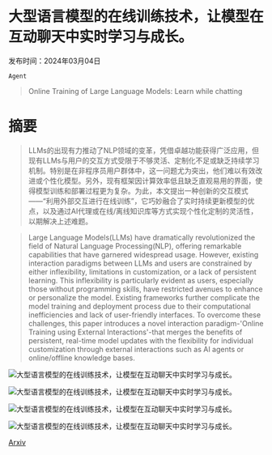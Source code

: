 # 大型语言模型的在线训练技术，让模型在互动聊天中实时学习与成长。

发布时间：2024年03月04日

`Agent`

> Online Training of Large Language Models: Learn while chatting

# 摘要

> LLMs的出现有力推动了NLP领域的变革，凭借卓越功能获得广泛应用，但现有LLMs与用户的交互方式受限于不够灵活、定制化不足或缺乏持续学习机制。特别是在非程序员用户群体中，这一问题尤为突出，他们难以有效改进或个性化模型。另外，现有框架因计算效率低且缺乏直观易用的界面，使得模型训练和部署过程更为复杂。为此，本文提出一种创新的交互模式——“利用外部交互进行在线训练”，它巧妙融合了实时持续更新模型的优点，以及通过AI代理或在线/离线知识库等方式实现个性化定制的灵活性，以期解决上述难题。

> Large Language Models(LLMs) have dramatically revolutionized the field of Natural Language Processing(NLP), offering remarkable capabilities that have garnered widespread usage. However, existing interaction paradigms between LLMs and users are constrained by either inflexibility, limitations in customization, or a lack of persistent learning. This inflexibility is particularly evident as users, especially those without programming skills, have restricted avenues to enhance or personalize the model. Existing frameworks further complicate the model training and deployment process due to their computational inefficiencies and lack of user-friendly interfaces. To overcome these challenges, this paper introduces a novel interaction paradigm-'Online Training using External Interactions'-that merges the benefits of persistent, real-time model updates with the flexibility for individual customization through external interactions such as AI agents or online/offline knowledge bases.

![大型语言模型的在线训练技术，让模型在互动聊天中实时学习与成长。](../../../paper_images/2403.04790/x1.png)

![大型语言模型的在线训练技术，让模型在互动聊天中实时学习与成长。](../../../paper_images/2403.04790/x2.png)

![大型语言模型的在线训练技术，让模型在互动聊天中实时学习与成长。](../../../paper_images/2403.04790/x3.png)

![大型语言模型的在线训练技术，让模型在互动聊天中实时学习与成长。](../../../paper_images/2403.04790/x4.png)

[Arxiv](https://arxiv.org/abs/2403.04790)